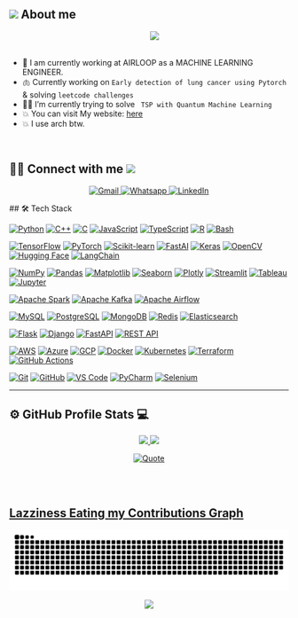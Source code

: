 ## <picture><img src = "https://github.com/7oSkaaa/7oSkaaa/blob/main/Images/about_me.gif?raw=true" width = 50px></picture> About me
<picture> <img align="right" src="https://github.com/7oSkaaa/7oSkaaa/blob/main/Images/Right_Side.gif?raw=true" width = 250px></picture>

<br><br>

- :school: I am currently working at AIRLOOP as a MACHINE LEARNING ENGINEER.
- 🫁 Currently working on `Early detection of lung cancer using Pytorch` & solving `leetcode challenges`
- :student: I’m currently trying to solve ` TSP with Quantum Machine Learning`
- :boom: You can visit My website: [here](https://zaheerh4ck3r.vercel.app/)
- :boom: I use arch btw.

<br>


## 🤝🏻 Connect with me<picture> <img src="https://github.com/7oSkaaa/7oSkaaa/blob/main/Images/Connect-with-me.gif?raw=true" width="100px"> </picture> 

<p align="center">
  <a href="mailto:zaheerh4ck3r@gmail.com">
    <img src="https://img.shields.io/badge/gmail-%23EA4335.svg?style=for-the-badge&logo=gmail&logoColor=white" alt="Gmail"/>
  </a>
  <a href="https://wa.me/+923700059475">
    <img src="https://img.shields.io/badge/whatsapp-%2325D366.svg?style=for-the-badge&logo=whatsapp&logoColor=white" alt="Whatsapp"/>
  </a>
  <a href="https://www.linkedin.com/in/zaheerh4ck3r/">
    <img src="https://img.shields.io/badge/linkedin-%230A66C2.svg?style=for-the-badge&logo=linkedin&logoColor=white" alt="LinkedIn"/>
  </a>
</p>## 🛠 Tech Stack
<p align="center">

  <!-- Programming Languages -->
  <a href="https://www.python.org" target="_blank"><img alt="Python" src="https://img.shields.io/badge/Python-3776AB?style=for-the-badge&logo=python&logoColor=white"></a>
  <a href="https://isocpp.org/" target="_blank"><img alt="C++" src="https://img.shields.io/badge/C++-00599C?style=for-the-badge&logo=cplusplus&logoColor=white"></a>
  <a href="https://en.wikipedia.org/wiki/C_(programming_language)" target="_blank"><img alt="C" src="https://img.shields.io/badge/C-444444?style=for-the-badge&logo=c&logoColor=white"></a>
  <a href="https://www.javascript.com/" target="_blank"><img alt="JavaScript" src="https://img.shields.io/badge/JavaScript-323330?style=for-the-badge&logo=javascript&logoColor=F7DF1E"></a>
  <a href="https://www.typescriptlang.org/" target="_blank"><img alt="TypeScript" src="https://img.shields.io/badge/TypeScript-007ACC?style=for-the-badge&logo=typescript&logoColor=white"></a>
  <a href="https://www.r-project.org/" target="_blank"><img alt="R" src="https://img.shields.io/badge/R-276DC3?style=for-the-badge&logo=r&logoColor=white"></a>
  <a href="https://www.gnu.org/software/bash/" target="_blank"><img alt="Bash" src="https://img.shields.io/badge/Bash-4EAA25?style=for-the-badge&logo=gnubash&logoColor=white"></a>

  <!-- Machine Learning & AI -->
  <a href="https://www.tensorflow.org/" target="_blank"><img alt="TensorFlow" src="https://img.shields.io/badge/TensorFlow-FF6F00?style=for-the-badge&logo=tensorflow&logoColor=white"></a>
  <a href="https://pytorch.org/" target="_blank"><img alt="PyTorch" src="https://img.shields.io/badge/PyTorch-EE4C2C?style=for-the-badge&logo=pytorch&logoColor=white"></a>
  <a href="https://scikit-learn.org/" target="_blank"><img alt="Scikit-learn" src="https://img.shields.io/badge/scikit_learn-F7931E?style=for-the-badge&logo=scikit-learn&logoColor=white"></a>
  <a href="https://fast.ai/" target="_blank"><img alt="FastAI" src="https://img.shields.io/badge/FastAI-000000?style=for-the-badge&logo=fastai&logoColor=white"></a>
  <a href="https://keras.io/" target="_blank"><img alt="Keras" src="https://img.shields.io/badge/Keras-D00000?style=for-the-badge&logo=keras&logoColor=white"></a>
  <a href="https://opencv.org/" target="_blank"><img alt="OpenCV" src="https://img.shields.io/badge/OpenCV-27338e?style=for-the-badge&logo=opencv&logoColor=white"></a>
  <a href="https://huggingface.co/" target="_blank"><img alt="Hugging Face" src="https://img.shields.io/badge/HuggingFace-FFB000?style=for-the-badge&logo=huggingface&logoColor=white"></a>
  <a href="https://www.langchain.com/" target="_blank"><img alt="LangChain" src="https://img.shields.io/badge/LangChain-1C3C3C?style=for-the-badge&logo=chainlink&logoColor=white"></a>

  <!-- Data Analysis & Visualization -->
  <a href="https://numpy.org/" target="_blank"><img alt="NumPy" src="https://img.shields.io/badge/NumPy-777BB4?style=for-the-badge&logo=numpy&logoColor=white"></a>
  <a href="https://pandas.pydata.org/" target="_blank"><img alt="Pandas" src="https://img.shields.io/badge/Pandas-2C2D72?style=for-the-badge&logo=pandas&logoColor=white"></a>
  <a href="https://matplotlib.org/" target="_blank"><img alt="Matplotlib" src="https://img.shields.io/badge/Matplotlib-11557c?style=for-the-badge&logo=matplotlib&logoColor=white"></a>
  <a href="https://seaborn.pydata.org/" target="_blank"><img alt="Seaborn" src="https://img.shields.io/badge/Seaborn-009688?style=for-the-badge&logo=seaborn&logoColor=white"></a>
  <a href="https://plotly.com/" target="_blank"><img alt="Plotly" src="https://img.shields.io/badge/Plotly-239120?style=for-the-badge&logo=plotly&logoColor=white"></a>
  <a href="https://streamlit.io/" target="_blank"><img alt="Streamlit" src="https://img.shields.io/badge/Streamlit-FF4B4B?style=for-the-badge&logo=Streamlit&logoColor=white"></a>
  <a href="https://www.tableau.com/" target="_blank"><img alt="Tableau" src="https://img.shields.io/badge/Tableau-E97627?style=for-the-badge&logo=tableau&logoColor=white"></a>
  <a href="https://jupyter.org/" target="_blank"><img alt="Jupyter" src="https://img.shields.io/badge/Jupyter-F37626.svg?&style=for-the-badge&logo=jupyter&logoColor=white"></a>

  <!-- Data Engineering -->
  <a href="https://spark.apache.org/" target="_blank"><img alt="Apache Spark" src="https://img.shields.io/badge/Apache_Spark-E25A1C?style=for-the-badge&logo=apachespark&logoColor=white"></a>
  <a href="https://kafka.apache.org/" target="_blank"><img alt="Apache Kafka" src="https://img.shields.io/badge/Apache_Kafka-231F20?style=for-the-badge&logo=apachekafka&logoColor=white"></a>
  <a href="https://airflow.apache.org/" target="_blank"><img alt="Apache Airflow" src="https://img.shields.io/badge/Apache_Airflow-017CEE?style=for-the-badge&logo=apacheairflow&logoColor=white"></a>

  <!-- Databases -->
  <a href="https://www.mysql.com/" target="_blank"><img alt="MySQL" src="https://img.shields.io/badge/MySQL-4479A1?style=for-the-badge&logo=mysql&logoColor=white"></a>
  <a href="https://www.postgresql.org/" target="_blank"><img alt="PostgreSQL" src="https://img.shields.io/badge/PostgreSQL-316192?style=for-the-badge&logo=postgresql&logoColor=white"></a>
  <a href="https://www.mongodb.com/" target="_blank"><img alt="MongoDB" src="https://img.shields.io/badge/MongoDB-47A248?style=for-the-badge&logo=mongodb&logoColor=white"></a>
  <a href="https://redis.io/" target="_blank"><img alt="Redis" src="https://img.shields.io/badge/Redis-DC382D?style=for-the-badge&logo=redis&logoColor=white"></a>
  <a href="https://www.elastic.co/elasticsearch/" target="_blank"><img alt="Elasticsearch" src="https://img.shields.io/badge/Elasticsearch-005571?style=for-the-badge&logo=elasticsearch&logoColor=white"></a>

  <!-- Web Development -->
  <a href="https://flask.palletsprojects.com/" target="_blank"><img alt="Flask" src="https://img.shields.io/badge/Flask-000000?style=for-the-badge&logo=flask&logoColor=white"></a>
  <a href="https://www.djangoproject.com/" target="_blank"><img alt="Django" src="https://img.shields.io/badge/Django-092E20?style=for-the-badge&logo=django&logoColor=white"></a>
  <a href="https://fastapi.tiangolo.com/" target="_blank"><img alt="FastAPI" src="https://img.shields.io/badge/FastAPI-009688?style=for-the-badge&logo=fastapi&logoColor=white"></a>
  <a href="https://developer.mozilla.org/en-US/docs/Glossary/REST" target="_blank"><img alt="REST API" src="https://img.shields.io/badge/REST-02569B?style=for-the-badge&logo=rest&logoColor=white"></a>

  <!-- Cloud & DevOps -->
  <a href="https://aws.amazon.com/" target="_blank"><img alt="AWS" src="https://img.shields.io/badge/AWS-232F3E?style=for-the-badge&logo=amazonaws&logoColor=white"></a>
  <a href="https://azure.microsoft.com/" target="_blank"><img alt="Azure" src="https://img.shields.io/badge/Azure-0078D4?style=for-the-badge&logo=microsoftazure&logoColor=white"></a>
  <a href="https://cloud.google.com/" target="_blank"><img alt="GCP" src="https://img.shields.io/badge/GCP-4285F4?style=for-the-badge&logo=googlecloud&logoColor=white"></a>
  <a href="https://www.docker.com/" target="_blank"><img alt="Docker" src="https://img.shields.io/badge/Docker-2496ED?style=for-the-badge&logo=docker&logoColor=white"></a>
  <a href="https://kubernetes.io/" target="_blank"><img alt="Kubernetes" src="https://img.shields.io/badge/Kubernetes-326CE5?style=for-the-badge&logo=kubernetes&logoColor=white"></a>
  <a href="https://www.terraform.io/" target="_blank"><img alt="Terraform" src="https://img.shields.io/badge/Terraform-844FBA?style=for-the-badge&logo=terraform&logoColor=white"></a>
  <a href="https://github.com/features/actions" target="_blank"><img alt="GitHub Actions" src="https://img.shields.io/badge/GitHub_Actions-2088FF?style=for-the-badge&logo=githubactions&logoColor=white"></a>

  <!-- Tools -->
  <a href="https://git-scm.com/" target="_blank"><img alt="Git" src="https://img.shields.io/badge/Git-F05032.svg?style=for-the-badge&logo=git&logoColor=white"></a>
  <a href="https://github.com/" target="_blank"><img alt="GitHub" src="https://img.shields.io/badge/GitHub-181717.svg?style=for-the-badge&logo=github&logoColor=white"></a>
  <a href="https://code.visualstudio.com/" target="_blank"><img alt="VS Code" src="https://img.shields.io/badge/VS_Code-007ACC.svg?style=for-the-badge&logo=visualstudiocode&logoColor=white"></a>
  <a href="https://www.jetbrains.com/pycharm/" target="_blank"><img alt="PyCharm" src="https://img.shields.io/badge/PyCharm-000000.svg?style=for-the-badge&logo=pycharm&logoColor=white"></a>
  <a href="https://www.selenium.dev/" target="_blank"><img alt="Selenium" src="https://img.shields.io/badge/Selenium-43B02A?style=for-the-badge&logo=Selenium&logoColor=white"></a>

</p>

---
## ⚙️ GitHub Profile Stats 💻
<p align="center">
<a href="https://github.com/zaheerh4ck3r">
  <img height="180em" src="https://github-readme-stats-eight-theta.vercel.app/api?username=zaheerh4ck3r&show_icons=true&theme=algolia&include_all_commits=true&count_private=true"/>
  <img height="180em" src="https://github-readme-stats-eight-theta.vercel.app/api/top-langs/?username=zaheerh4ck3r&layout=compact&langs_count=8&theme=algolia"/>
</a>
</p>
<p align = "center">
	<a href="https://github.com/piyushsuthar/github-readme-quotes"> <img alt = "Quote" src="https://quotes-github-readme.vercel.app/api?type=horizontal&theme=tokyonight&animation=grow_out_in&quoteCategory=programming">
</p>
</br></br>

## Lazziness Eating my Contributions Graph
	
<p align = "center">
	<img src = "https://github.com/zahid-marwat/zahid-marwat/blob/output/github-snake-dark.svg" alt = "Snake Game"/>
</p>



<p align="center">
  <img src="https://capsule-render.vercel.app/api?type=waving&height=140&color=gradient&customColorList=11&text=Till%20the%20next%20patch&textBg=false&fontAlignY=80&section=footer&reversal=true&animation=twinkling&fontAlign=60"/>
</p>


